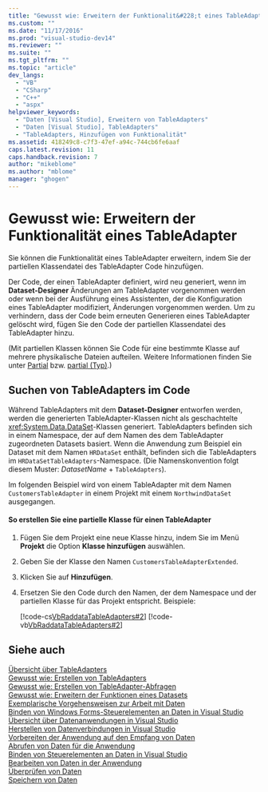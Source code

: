 ```yaml
---
title: "Gewusst wie: Erweitern der Funktionalit&#228;t eines TableAdapter | Microsoft Docs"
ms.custom: ""
ms.date: "11/17/2016"
ms.prod: "visual-studio-dev14"
ms.reviewer: ""
ms.suite: ""
ms.tgt_pltfrm: ""
ms.topic: "article"
dev_langs: 
  - "VB"
  - "CSharp"
  - "C++"
  - "aspx"
helpviewer_keywords: 
  - "Daten [Visual Studio], Erweitern von TableAdapters"
  - "Daten [Visual Studio], TableAdapters"
  - "TableAdapters, Hinzufügen von Funktionalität"
ms.assetid: 418249c8-c7f3-47ef-a94c-744cb6fe6aaf
caps.latest.revision: 11
caps.handback.revision: 7
author: "mikeblome"
ms.author: "mblome"
manager: "ghogen"
---
```

# Gewusst wie: Erweitern der Funktionalit&#228;t eines TableAdapter
Sie können die Funktionalität eines TableAdapter erweitern, indem Sie der partiellen Klassendatei des TableAdapter Code hinzufügen.  
  
 Der Code, der einen TableAdapter definiert, wird neu generiert, wenn im **Dataset\-Designer** Änderungen am TableAdapter vorgenommen werden oder wenn bei der Ausführung eines Assistenten, der die Konfiguration eines TableAdapter modifiziert, Änderungen vorgenommen werden.  Um zu verhindern, dass der Code beim erneuten Generieren eines TableAdapter gelöscht wird, fügen Sie den Code der partiellen Klassendatei des TableAdapter hinzu.  
  
 \(Mit partiellen Klassen können Sie Code für eine bestimmte Klasse auf mehrere physikalische Dateien aufteilen.  Weitere Informationen finden Sie unter [Partial](/dotnet/visual-basic/language-reference/modifiers/partial) bzw. [partial \(Typ\)](/dotnet/csharp/language-reference/keywords/partial-type).\)  
  
## Suchen von TableAdapters im Code  
 Während TableAdapters mit dem **Dataset\-Designer** entworfen werden, werden die generierten TableAdapter\-Klassen nicht als geschachtelte <xref:System.Data.DataSet>\-Klassen generiert.  TableAdapters befinden sich in einem Namespace, der auf dem Namen des dem TableAdapter zugeordneten Datasets basiert.  Wenn die Anwendung zum Beispiel ein Dataset mit dem Namen `HRDataSet` enthält, befinden sich die TableAdapters im `HRDataSetTableAdapters`\-Namespace.  \(Die Namenskonvention folgt diesem Muster: *DatasetName* \+ `TableAdapters`\).  
  
 Im folgenden Beispiel wird von einem TableAdapter mit dem Namen `CustomersTableAdapter` in einem Projekt mit einem `NorthwindDataSet` ausgegangen.  
  
#### So erstellen Sie eine partielle Klasse für einen TableAdapter  
  
1.  Fügen Sie dem Projekt eine neue Klasse hinzu, indem Sie im Menü **Projekt** die Option **Klasse hinzufügen** auswählen.  
  
2.  Geben Sie der Klasse den Namen `CustomersTableAdapterExtended`.  
  
3.  Klicken Sie auf **Hinzufügen**.  
  
4.  Ersetzen Sie den Code durch den Namen, der dem Namespace und der partiellen Klasse für das Projekt entspricht.  Beispiele:  
  
     [!code-cs[VbRaddataTableAdapters#2](../data-tools/codesnippet/CSharp/extend-the-functionality-of-a-tableadapter_1.cs)]
     [!code-vb[VbRaddataTableAdapters#2](../data-tools/codesnippet/VisualBasic/extend-the-functionality-of-a-tableadapter_1.vb)]  
  
## Siehe auch  
 [Übersicht über TableAdapters](../data-tools/tableadapter-overview.md)   
 [Gewusst wie: Erstellen von TableAdapters](../data-tools/create-and-configure-tableadapters.md)   
 [Gewusst wie: Erstellen von TableAdapter\-Abfragen](../data-tools/how-to-create-tableadapter-queries.md)   
 [Gewusst wie: Erweitern der Funktionen eines Datasets](../Topic/How%20to:%20Extend%20the%20Functionality%20of%20a%20Dataset.md)   
 [Exemplarische Vorgehensweisen zur Arbeit mit Daten](../Topic/Data%20Walkthroughs.md)   
 [Binden von Windows Forms\-Steuerelementen an Daten in Visual Studio](../data-tools/bind-windows-forms-controls-to-data-in-visual-studio.md)   
 [Übersicht über Datenanwendungen in Visual Studio](../data-tools/overview-of-data-applications-in-visual-studio.md)   
 [Herstellen von Datenverbindungen in Visual Studio](../data-tools/connecting-to-data-in-visual-studio.md)   
 [Vorbereiten der Anwendung auf den Empfang von Daten](../Topic/Preparing%20Your%20Application%20to%20Receive%20Data.md)   
 [Abrufen von Daten für die Anwendung](../data-tools/fetching-data-into-your-application.md)   
 [Binden von Steuerelementen an Daten in Visual Studio](../data-tools/bind-controls-to-data-in-visual-studio.md)   
 [Bearbeiten von Daten in der Anwendung](../data-tools/editing-data-in-your-application.md)   
 [Überprüfen von Daten](../Topic/Validating%20Data.md)   
 [Speichern von Daten](../data-tools/saving-data.md)